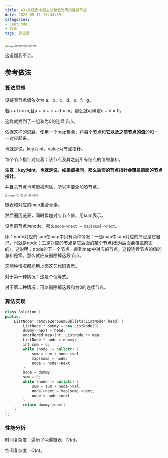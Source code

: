 ```yaml
---
title: 43-从链表中删去总和值为零的连续节点
date: 2022-05-11 15:43:39
categories: 
- LeetCode
- 链表
tags: 算法题
---
```




<img src="https://crayon-1302863897.cos.ap-beijing.myqcloud.com/image/image-20210526212657769.png" alt="image-20210526212657769" style="zoom:50%;" />

这道题我不会。

## 参考做法

### 算法思想

设链表节点值依次为 a、b、c、d、e、f、g。

若a + b = m,且a + b + c + d = m。那么就可确定c + d = 0。

这样就找到了一组和为0的连续节点。



依据这样的思路，使用一个map集合，将每个节点和**它以及之前节点的值**的和一一对应起来。

也就是说，key为int，value为节点指针。

每个节点指针对应着：该节点及其之前所有结点的值的总和。

**注意：key为int，也就是说，如果值相同，那么后面的节点指针会覆盖前面的节点指针。**



并且头节点也可能被删除，所以需要添加哑节点。

<img src="https://crayon-1302863897.cos.ap-beijing.myqcloud.com/image/image-20210526213910594.png" alt="image-20210526213910594" style="zoom:53%;" />

链表和对应的map集合元素。



然后遍历链表，同时累加对应节点值，用sum表示。

设当前节点为node，那么`node->next = map[sum]->next`。

即：node对应的sum在map中只有两种情况：一是map中sum对应的节点是它自己，也就是node；二是对应的节点是它后面的某个节点(因为后面会覆盖前面的)，这说明：node的下一个节点一直到map中对应的节点，这段连续节点的值的总和是零。那么就应该删除掉这段节点。

这两种情况都能用上面这句代码表示。

对于第一种情况：这是个恒等式。

对于第二种情况：可以删除掉这段和为0的连续节点。



### 算法实现

```c++
class Solution {
public:
    ListNode* removeZeroSumSublists(ListNode* head) {
        ListNode * dummy = new ListNode(0);
        dummy->next = head;
        unordered_map<int, ListNode *> map;
        ListNode * node = dummy;
        int sum = 0;
        while (node != nullptr) {
            sum = sum + node->val;
            map[sum] = node;
            node = node->next;
        }
        node = dummy;
        sum = 0;
        while (node != nullptr) {
            sum = sum + node->val;
            node->next = map[sum]->next;
            node = node->next;
        }
        return dummy->next;
    }
};
```



### 性能分析

时间复杂度：遍历了两遍链表，$O(n)$。

空间复杂度：$O(n)$。

